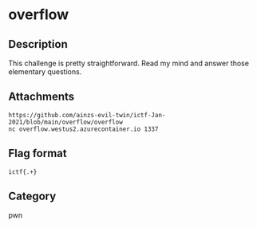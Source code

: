 # overflow

## Description

This challenge is pretty straightforward. Read my mind and answer those elementary questions.

## Attachments
 
`https://github.com/ainzs-evil-twin/ictf-Jan-2021/blob/main/overflow/overflow`  
`nc overflow.westus2.azurecontainer.io 1337`

## Flag format

`ictf{.+}`

## Category

pwn
